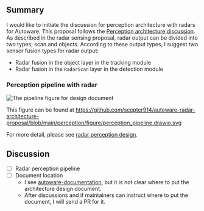 ## Summary

I would like to initiate the discussion for perception architecture with radars for Autoware.
This proposal follows the [Perception architecture discussion](https://github.com/autowarefoundation/autoware/discussions/3).
As described in the radar sensing proposal, radar output can be divided into two types; scan and objects.
According to these output types, I suggest two sensor fusion types for radar output:

- Radar fusion in the object layer in the tracking module
- Radar fusion in the `RadarScan` layer in the detection module

### Perception pipeline with radar

![The pipeline figure for design document](https://raw.githubusercontent.com/scepter914/autoware-radar-architecture-proposal/main/perception/figure/perception_pipeline.drawio.svg)

This figure can be found at <https://github.com/scepter914/autoware-radar-architecture-proposal/blob/main/perception/figure/perception_pipeline.drawio.svg>

For more detail, please see [radar perception design](https://github.com/scepter914/autoware-radar-architecture-proposal/blob/main/perception/radar_perception_design.md).

## Discussion

- [ ] Radar perception pipeline
- [ ] Document location
  - I see [autoware-documentation](https://github.com/autowarefoundation/autoware-documentation/), but it is not clear where to put the architecture design document.
  - After discussions and if maintainers can instruct where to put the document, I will send a PR for it.

